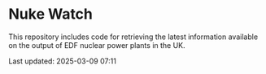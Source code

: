 # Nuke Watch

This repository includes code for retrieving the latest information available on the output of EDF nuclear power plants in the UK.

Last updated: 2025-03-09 07:11